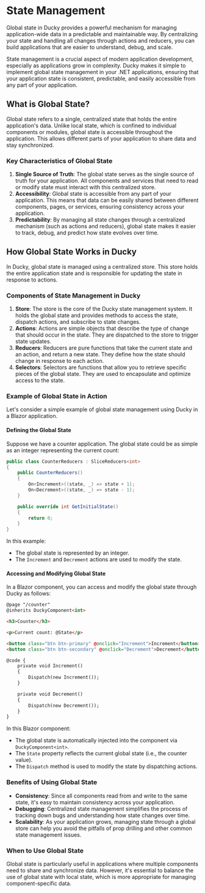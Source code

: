 # State Management

Global state in Ducky provides a powerful mechanism for managing application-wide data in a predictable and maintainable way. By centralizing your state and handling all changes through actions and reducers, you can build applications that are easier to understand, debug, and scale.

State management is a crucial aspect of modern application development, especially as applications grow in complexity. Ducky makes it simple to implement global state management in your .NET applications, ensuring that your application state is consistent, predictable, and easily accessible from any part of your application.

## What is Global State?

Global state refers to a single, centralized state that holds the entire application's data. Unlike local state, which is confined to individual components or modules, global state is accessible throughout the application. This allows different parts of your application to share data and stay synchronized.

### Key Characteristics of Global State

1. **Single Source of Truth**: The global state serves as the single source of truth for your application. All components and services that need to read or modify state must interact with this centralized store.
2. **Accessibility**: Global state is accessible from any part of your application. This means that data can be easily shared between different components, pages, or services, ensuring consistency across your application.
3. **Predictability**: By managing all state changes through a centralized mechanism (such as actions and reducers), global state makes it easier to track, debug, and predict how state evolves over time.

## How Global State Works in Ducky

In Ducky, global state is managed using a centralized store. This store holds the entire application state and is responsible for updating the state in response to actions.

### Components of State Management in Ducky

1. **Store**: The store is the core of the Ducky state management system. It holds the global state and provides methods to access the state, dispatch actions, and subscribe to state changes.
2. **Actions**: Actions are simple objects that describe the type of change that should occur in the state. They are dispatched to the store to trigger state updates.
3. **Reducers**: Reducers are pure functions that take the current state and an action, and return a new state. They define how the state should change in response to each action.
4. **Selectors**: Selectors are functions that allow you to retrieve specific pieces of the global state. They are used to encapsulate and optimize access to the state.

### Example of Global State in Action

Let's consider a simple example of global state management using Ducky in a Blazor application.

#### Defining the Global State

Suppose we have a counter application. The global state could be as simple as an integer representing the current count:

```csharp
public class CounterReducers : SliceReducers<int>
{
    public CounterReducers()
    {
        On<Increment>((state, _) => state + 1);
        On<Decrement>((state, _) => state - 1);
    }

    public override int GetInitialState()
    {
        return 0;
    }
}
```

In this example:
- The global state is represented by an integer.
- The `Increment` and `Decrement` actions are used to modify the state.

#### Accessing and Modifying Global State

In a Blazor component, you can access and modify the global state through Ducky as follows:

```html
@page "/counter"
@inherits DuckyComponent<int>

<h3>Counter</h3>

<p>Current count: @State</p>

<button class="btn btn-primary" @onclick="Increment">Increment</button>
<button class="btn btn-secondary" @onclick="Decrement">Decrement</button>

@code {
    private void Increment()
    {
        Dispatch(new Increment());
    }

    private void Decrement()
    {
        Dispatch(new Decrement());
    }
}
```

In this Blazor component:
- The global state is automatically injected into the component via `DuckyComponent<int>`.
- The `State` property reflects the current global state (i.e., the counter value).
- The `Dispatch` method is used to modify the state by dispatching actions.

### Benefits of Using Global State

- **Consistency**: Since all components read from and write to the same state, it's easy to maintain consistency across your application.
- **Debugging**: Centralized state management simplifies the process of tracking down bugs and understanding how state changes over time.
- **Scalability**: As your application grows, managing state through a global store can help you avoid the pitfalls of prop drilling and other common state management issues.

### When to Use Global State

Global state is particularly useful in applications where multiple components need to share and synchronize data. However, it's essential to balance the use of global state with local state, which is more appropriate for managing component-specific data.
